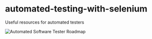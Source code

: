 # automated-testing-with-selenium
Useful resources for automated testers

![Automated Software Tester Roadmap]("AutomatedTesterRoadmap.png")
